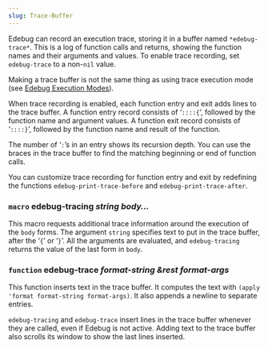 ```yaml
---
slug: Trace-Buffer
---
```


Edebug can record an execution trace, storing it in a buffer named `*edebug-trace*`. This is a log of function calls and returns, showing the function names and their arguments and values. To enable trace recording, set `edebug-trace` to a non-`nil` value.

Making a trace buffer is not the same thing as using trace execution mode (see [Edebug Execution Modes](/docs/elisp/Edebug-Execution-Modes)).

When trace recording is enabled, each function entry and exit adds lines to the trace buffer. A function entry record consists of ‘`::::{`’, followed by the function name and argument values. A function exit record consists of ‘`::::}`’, followed by the function name and result of the function.

The number of ‘`:`’s in an entry shows its recursion depth. You can use the braces in the trace buffer to find the matching beginning or end of function calls.

You can customize trace recording for function entry and exit by redefining the functions `edebug-print-trace-before` and `edebug-print-trace-after`.

### <span className="tag macro">`macro`</span> **edebug-tracing** *string body…*

This macro requests additional trace information around the execution of the `body` forms. The argument `string` specifies text to put in the trace buffer, after the ‘`{`’ or ‘`}`’. All the arguments are evaluated, and `edebug-tracing` returns the value of the last form in `body`.

### <span className="tag function">`function`</span> **edebug-trace** *format-string \&rest format-args*

This function inserts text in the trace buffer. It computes the text with `(apply 'format format-string format-args)`. It also appends a newline to separate entries.

`edebug-tracing` and `edebug-trace` insert lines in the trace buffer whenever they are called, even if Edebug is not active. Adding text to the trace buffer also scrolls its window to show the last lines inserted.
